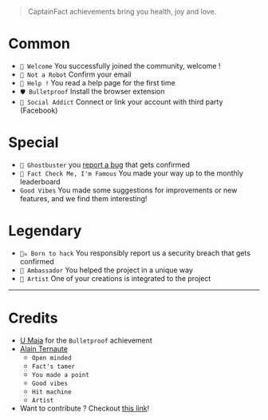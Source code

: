 > CaptainFact achievements bring you health, joy and love.

# Common

* `🎉 Welcome` You successfully joined the community, welcome !
* `🤖 Not a Robot` Confirm your email
* `🎸 Help !` You read a help page for the first time
* `🛡️ Bulletproof` Install the browser extension
* `💉 Social Addict` Connect or link your account with third party (Facebook)

# Special

* `👻 Ghostbuster` you [report a bug](/help/bug_report) that gets confirmed
* `🌟 Fact Check Me, I'm Famous` You made your way up to the monthly leaderboard
* `Good Vibes` You made some suggestions for improvements or new features, and we find them interesting!

# Legendary

* `🏴‍☠️ Born to hack` You responsibly report us a security breach that gets confirmed
* `📁 Ambassador` You helped the project in a unique way
* `📁 Artist` One of your creations is integrated to the project

----------------------

# Credits

* [U Maja](https://society6.com/rabbitball) for the `Bulletproof` achievement
* [Alain Ternaute](https://captainfact.io/u/justinternet)
  - `Open minded`
  - `Fact's tamer`
  - `You made a point`
  - `Good vibes`
  - `Hit machine`
  - `Artist`
* Want to contribute ? Checkout [this link](https://github.com/CaptainFact/captain-fact-frontend/issues/6)!
